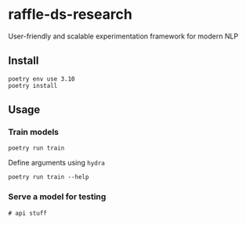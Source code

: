 # raffle-ds-research

User-friendly and scalable experimentation framework for modern NLP


## Install

```shell
poetry env use 3.10
poetry install
```

## Usage

### Train models

```shell
poetry run train
```

Define arguments using `hydra`
```shell
poetry run train --help
```


### Serve a model for testing

```shell
# api stuff
```